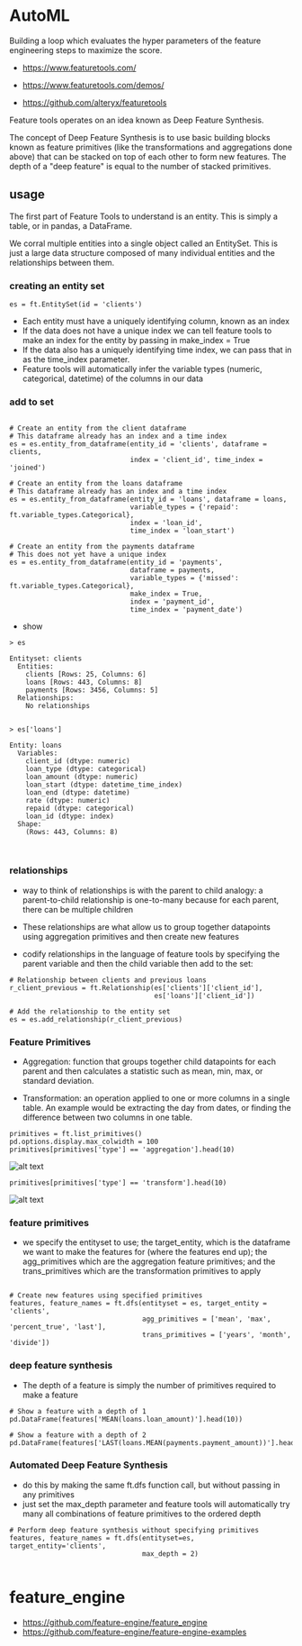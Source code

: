 # AutoML

Building a loop which evaluates the hyper parameters of the feature engineering steps to maximize the score. 

* https://www.featuretools.com/

* https://www.featuretools.com/demos/

* https://github.com/alteryx/featuretools

Feature tools operates on an idea known as Deep Feature Synthesis.

The concept of Deep Feature Synthesis is to use basic building blocks known as feature primitives (like the transformations and aggregations done above) that can be stacked on top of each other to form new features. The depth of a "deep feature" is equal to the number of stacked primitives.

## usage
The first part of Feature Tools to understand is an entity. This is simply a table, or in pandas, a DataFrame.

We corral multiple entities into a single object called an EntitySet. This is just a large data structure composed of many individual entities and the relationships between them.

### creating an entity set
```
es = ft.EntitySet(id = 'clients')
```
* Each entity must have a uniquely identifying column, known as an index
* If the data does not have a unique index we can tell feature tools to make an index for the entity by passing in make_index = True
* If the data also has a uniquely identifying time index, we can pass that in as the time_index parameter.
* Feature tools will automatically infer the variable types (numeric, categorical, datetime) of the columns in our data

### add to set

```

# Create an entity from the client dataframe
# This dataframe already has an index and a time index
es = es.entity_from_dataframe(entity_id = 'clients', dataframe = clients, 
                              index = 'client_id', time_index = 'joined')

```

```
# Create an entity from the loans dataframe
# This dataframe already has an index and a time index
es = es.entity_from_dataframe(entity_id = 'loans', dataframe = loans, 
                              variable_types = {'repaid': ft.variable_types.Categorical},
                              index = 'loan_id', 
                              time_index = 'loan_start')
```

```
# Create an entity from the payments dataframe
# This does not yet have a unique index
es = es.entity_from_dataframe(entity_id = 'payments', 
                              dataframe = payments,
                              variable_types = {'missed': ft.variable_types.Categorical},
                              make_index = True,
                              index = 'payment_id',
                              time_index = 'payment_date')

```

* show

```
> es

Entityset: clients
  Entities:
    clients [Rows: 25, Columns: 6]
    loans [Rows: 443, Columns: 8]
    payments [Rows: 3456, Columns: 5]
  Relationships:
    No relationships


> es['loans']

Entity: loans
  Variables:
    client_id (dtype: numeric)
    loan_type (dtype: categorical)
    loan_amount (dtype: numeric)
    loan_start (dtype: datetime_time_index)
    loan_end (dtype: datetime)
    rate (dtype: numeric)
    repaid (dtype: categorical)
    loan_id (dtype: index)
  Shape:
    (Rows: 443, Columns: 8)



```

### relationships


* way to think of relationships is with the parent to child analogy: a parent-to-child relationship is one-to-many because for each parent, there can be multiple children

* These relationships are what allow us to group together datapoints using aggregation primitives and then create new features

* codify relationships in the language of feature tools by specifying the parent variable and then the child variable then add to the set:

```
# Relationship between clients and previous loans
r_client_previous = ft.Relationship(es['clients']['client_id'],
                                    es['loans']['client_id'])

# Add the relationship to the entity set
es = es.add_relationship(r_client_previous)
```

### Feature Primitives

* Aggregation: function that groups together child datapoints for each parent and then calculates a statistic such as mean, min, max, or standard deviation. 

* Transformation: an operation applied to one or more columns in a single table. An example would be extracting the day from dates, or finding the difference between two columns in one table.

```
primitives = ft.list_primitives()
pd.options.display.max_colwidth = 100
primitives[primitives['type'] == 'aggregation'].head(10)
```

![alt text](image.png)


```
primitives[primitives['type'] == 'transform'].head(10)
```

![alt text](image-1.png)


### feature primitives

* we specify the entityset to use; the target_entity, which is the dataframe we want to make the features for (where the features end up); the agg_primitives which are the aggregation feature primitives; and the trans_primitives which are the transformation primitives to apply

```

# Create new features using specified primitives
features, feature_names = ft.dfs(entityset = es, target_entity = 'clients', 
                                 agg_primitives = ['mean', 'max', 'percent_true', 'last'],
                                 trans_primitives = ['years', 'month', 'divide'])

```


### deep feature synthesis

* The depth of a feature is simply the number of primitives required to make a feature

```
# Show a feature with a depth of 1
pd.DataFrame(features['MEAN(loans.loan_amount)'].head(10))
```

```
# Show a feature with a depth of 2
pd.DataFrame(features['LAST(loans.MEAN(payments.payment_amount))'].head(10))
```

### Automated Deep Feature Synthesis

* do this by making the same ft.dfs function call, but without passing in any primitives
*  just set the max_depth parameter and feature tools will automatically try many all combinations of feature primitives to the ordered depth

```
# Perform deep feature synthesis without specifying primitives
features, feature_names = ft.dfs(entityset=es, target_entity='clients', 
                                 max_depth = 2)


```






# feature_engine

* https://github.com/feature-engine/feature_engine
* https://github.com/feature-engine/feature-engine-examples